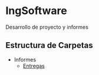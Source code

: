 # IngSoftware
Desarrollo de proyecto y informes

## Estructura de Carpetas
* Informes
  * [Entregas](Informes/Entregas)
